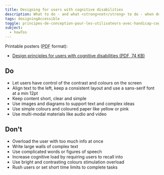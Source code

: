 ```yaml
---
title: Designing for users with cognitive disabilities
description: What to do - and what <strong>not</strong> to do - when designing for users with cognitive disabilities.
tags: designingAccessible
toggle: principes-de-conception-pour-les-utilisateurs-avec-handicap-cognitif
subject:
  - howTos
---
```


Printable posters (<abbr title="Portable Document Format">PDF</abbr> format):

- <a href="{{ rootPath }}docs/posters/Cognitive-en_2023.pdf" download>Design principles for users with cognitive disabilities (<abbr title="Portable Document Format">PDF</abbr>, 74 <abbr title="KiloByte">KB</abbr>)</a>

<div class="row">
<div class="col-md-6">

## <span class="fas fa-thumbs-up mrgn-rght-md" aria-hidden="true"></span> Do

- Let users have control of the contrast and colours on the screen
- Align text to the left, keep a consistent layout and use a sans-serif font at a min 12pt
- Keep content short, clear and simple
- Use images and diagrams to support text and complex ideas
- Use simple colours and coloured paper like yellow or pink
- Use multi-modal materials like audio and video

</div>
<div class="col-md-6">

## <span class="fas fa-thumbs-down mrgn-rght-md" aria-hidden="true"></span> Don't

- Overload the user with too much info at once
- Write large walls of complex text
- Use complicated words or figures of speech
- Increase cognitive load by requiring users to recall into
- Use bright and contrasting colours stimulation overload
- Rush users or set short time limits to complete tasks

</div>
</div>
